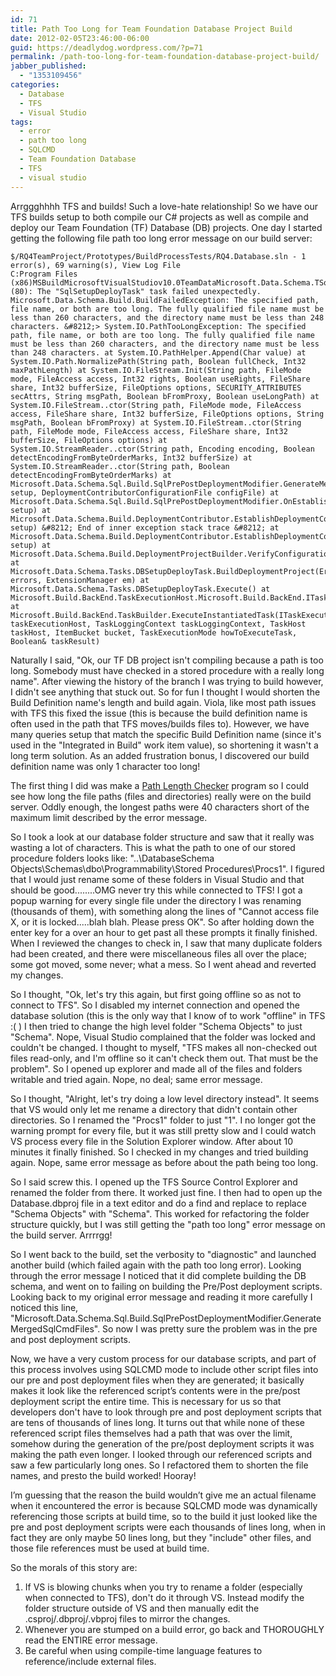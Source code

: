 ```yaml
---
id: 71
title: Path Too Long for Team Foundation Database Project Build
date: 2012-02-05T23:46:00-06:00
guid: https://deadlydog.wordpress.com/?p=71
permalink: /path-too-long-for-team-foundation-database-project-build/
jabber_published:
  - "1353109456"
categories:
  - Database
  - TFS
  - Visual Studio
tags:
  - error
  - path too long
  - SQLCMD
  - Team Foundation Database
  - TFS
  - visual studio
---
```


Arrggghhhh TFS and builds! Such a love-hate relationship! So we have our TFS builds setup to both compile our C# projects as well as compile and deploy our Team Foundation (TF) Database (DB) projects. One day I started getting the following file path too long error message on our build server:

```text
$/RQ4TeamProject/Prototypes/BuildProcessTests/RQ4.Database.sln - 1 error(s), 69 warning(s), View Log File
C:Program Files (x86)MSBuildMicrosoftVisualStudiov10.0TeamDataMicrosoft.Data.Schema.TSqlTasks.targets (80): The "SqlSetupDeployTask" task failed unexpectedly. Microsoft.Data.Schema.Build.BuildFailedException: The specified path, file name, or both are too long. The fully qualified file name must be less than 260 characters, and the directory name must be less than 248 characters. &#8212;> System.IO.PathTooLongException: The specified path, file name, or both are too long. The fully qualified file name must be less than 260 characters, and the directory name must be less than 248 characters. at System.IO.PathHelper.Append(Char value) at System.IO.Path.NormalizePath(String path, Boolean fullCheck, Int32 maxPathLength) at System.IO.FileStream.Init(String path, FileMode mode, FileAccess access, Int32 rights, Boolean useRights, FileShare share, Int32 bufferSize, FileOptions options, SECURITY_ATTRIBUTES secAttrs, String msgPath, Boolean bFromProxy, Boolean useLongPath) at System.IO.FileStream..ctor(String path, FileMode mode, FileAccess access, FileShare share, Int32 bufferSize, FileOptions options, String msgPath, Boolean bFromProxy) at System.IO.FileStream..ctor(String path, FileMode mode, FileAccess access, FileShare share, Int32 bufferSize, FileOptions options) at System.IO.StreamReader..ctor(String path, Encoding encoding, Boolean detectEncodingFromByteOrderMarks, Int32 bufferSize) at System.IO.StreamReader..ctor(String path, Boolean detectEncodingFromByteOrderMarks) at Microsoft.Data.Schema.Sql.Build.SqlPrePostDeploymentModifier.GenerateMergedSqlCmdFiles(DeploymentContributorConfigurationSetup setup, DeploymentContributorConfigurationFile configFile) at Microsoft.Data.Schema.Sql.Build.SqlPrePostDeploymentModifier.OnEstablishDeploymentConfiguration(DeploymentContributorConfigurationSetup setup) at Microsoft.Data.Schema.Build.DeploymentContributor.EstablishDeploymentConfiguration(DeploymentContributorConfigurationSetup setup) &#8212; End of inner exception stack trace &#8212; at Microsoft.Data.Schema.Build.DeploymentContributor.EstablishDeploymentConfiguration(DeploymentContributorConfigurationSetup setup) at Microsoft.Data.Schema.Build.DeploymentProjectBuilder.VerifyConfiguration() at Microsoft.Data.Schema.Tasks.DBSetupDeployTask.BuildDeploymentProject(ErrorManager errors, ExtensionManager em) at Microsoft.Data.Schema.Tasks.DBSetupDeployTask.Execute() at Microsoft.Build.BackEnd.TaskExecutionHost.Microsoft.Build.BackEnd.ITaskExecutionHost.Execute() at Microsoft.Build.BackEnd.TaskBuilder.ExecuteInstantiatedTask(ITaskExecutionHost taskExecutionHost, TaskLoggingContext taskLoggingContext, TaskHost taskHost, ItemBucket bucket, TaskExecutionMode howToExecuteTask, Boolean& taskResult)
```

Naturally I said, "Ok, our TF DB project isn't compiling because a path is too long. Somebody must have checked in a stored procedure with a really long name". After viewing the history of the branch I was trying to build however, I didn't see anything that stuck out. So for fun I thought I would shorten the Build Definition name's length and build again. Viola, like most path issues with TFS this fixed the issue (this is because the build definition name is often used in the path that TFS moves/builds files to). However, we have many queries setup that match the specific Build Definition name (since it's used in the "Integrated in Build" work item value), so shortening it wasn't a long term solution. As an added frustration bonus, I discovered our build definition name was only 1 character too long!

The first thing I did was make a [Path Length Checker](http://pathlengthchecker.codeplex.com) program so I could see how long the file paths (files and directories) really were on the build server. Oddly enough, the longest paths were 40 characters short of the maximum limit described by the error message.

So I took a look at our database folder structure and saw that it really was wasting a lot of characters. This is what the path to one of our stored procedure folders looks like: "..\DatabaseSchema Objects\Schemas\dbo\Programmability\Stored Procedures\Procs1". I figured that I would just rename some of these folders in Visual Studio and that should be good........OMG never try this while connected to TFS! I got a popup warning for every single file under the directory I was renaming (thousands of them), with something along the lines of "Cannot access file X, or it is locked.....blah blah. Please press OK". So after holding down the enter key for a over an hour to get past all these prompts it finally finished. When I reviewed the changes to check in, I saw that many duplicate folders had been created, and there were miscellaneous files all over the place; some got moved, some never; what a mess. So I went ahead and reverted my changes.

So I thought, "Ok, let's try this again, but first going offline so as not to connect to TFS". So I disabled my internet connection and opened the database solution (this is the only way that I know of to work "offline" in TFS :( ) I then tried to change the high level folder "Schema Objects" to just "Schema". Nope, Visual Studio complained that the folder was locked and couldn't be changed. I thought to myself, "TFS makes all non-checked out files read-only, and I'm offline so it can't check them out. That must be the problem". So I opened up explorer and made all of the files and folders writable and tried again. Nope, no deal; same error message.

So I thought, "Alright, let's try doing a low level directory instead". It seems that VS would only let me rename a directory that didn't contain other directories. So I renamed the "Procs1" folder to just "1". I no longer got the warning prompt for every file, but it was still pretty slow and I could watch VS process every file in the Solution Explorer window. After about 10 minutes it finally finished. So I checked in my changes and tried building again. Nope, same error message as before about the path being too long.

So I said screw this. I opened up the TFS Source Control Explorer and renamed the folder from there. It worked just fine. I then had to open up the Database.dbproj file in a text editor and do a find and replace to replace "Schema Objects" with "Schema". This worked for refactoring the folder structure quickly, but I was still getting the "path too long" error message on the build server. Arrrrgg!

So I went back to the build, set the verbosity to "diagnostic" and launched another build (which failed again with the path too long error). Looking through the error message I noticed that it did complete building the DB schema, and went on to failing on building the Pre/Post deployment scripts. Looking back to my original error message and reading it more carefully I noticed this line, "Microsoft.Data.Schema.Sql.Build.SqlPrePostDeploymentModifier.GenerateMergedSqlCmdFiles". So now I was pretty sure the problem was in the pre and post deployment scripts.

Now, we have a very custom process for our database scripts, and part of this process involves using SQLCMD mode to include other script files into our pre and post deployment files when they are generated; it basically makes it look like the referenced script’s contents were in the pre/post deployment script the entire time. This is necessary for us so that developers don't have to look through pre and post deployment scripts that are tens of thousands of lines long. It turns out that while none of these referenced script files themselves had a path that was over the limit, somehow during the generation of the pre/post deployment scripts it was making the path even longer. I looked through our referenced scripts and saw a few particularly long ones. So I refactored them to shorten the file names, and presto the build worked! Hooray!

I’m guessing that the reason the build wouldn’t give me an actual filename when it encountered the error is because SQLCMD mode was dynamically referencing those scripts at build time, so to the build it just looked like the pre and post deployment scripts were each thousands of lines long, when in fact they are only maybe 50 lines long, but they "include" other files, and those file references must be used at build time.

So the morals of this story are:

1. If VS is blowing chunks when you try to rename a folder (especially when connected to TFS), don't do it through VS. Instead modify the folder structure outside of VS and then manually edit the .csproj/.dbproj/.vbproj files to mirror the changes.
1. Whenever you are stumped on a build error, go back and THOROUGHLY read the ENTIRE error message.
1. Be careful when using compile-time language features to reference/include external files.
